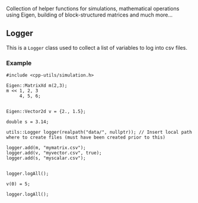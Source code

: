 Collection of helper functions for simulations, mathematical operations using Eigen, building of block-structured matrices and much more...

## Logger
This is a `Logger` class used to collect a list of variables to log into csv files.
### Example
```
#include <cpp-utils/simulation.h>

Eigen::MatrixXd m(2,3);
m << 1, 2, 3
     4, 5, 6;
     
     
Eigen::Vector2d v = {2., 1.5};

double s = 3.14;
     
utils::Logger logger(realpath("data/", nullptr)); // Insert local path where to create files (must have been created prior to this)

logger.add(m, "mymatrix.csv");
logger.add(v, "myvector.csv", true);
logger.add(s, "myscalar.csv");


logger.logAll();

v(0) = 5;

logger.logAll();
```
